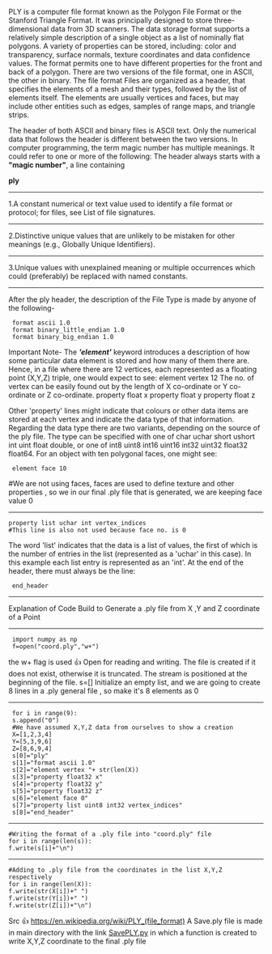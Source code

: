 PLY is a computer file format known as the Polygon File Format or the Stanford Triangle Format. It was principally designed to store three-dimensional data from 3D scanners. The data storage format supports a relatively simple description of a single object as a list of nominally flat polygons. A variety of properties can be stored, including: color and transparency, surface normals, texture coordinates and data confidence values. The format permits one to have different properties for the front and back of a polygon. There are two versions of the file format, one in ASCII, the other in binary.
The file format
Files are organized as a header, that specifies the elements of a mesh and their types, followed by the list of elements itself. The elements are usually vertices and faces, but may include other entities such as edges, samples of range maps, and triangle strips.

The header of both ASCII and binary files is ASCII text. Only the numerical data that follows the header is different between the two versions.
In computer programming, the term magic number has multiple meanings. It could refer to one or more of the following:
 The header always starts with a **"magic number"**, a line containing

**ply**


***

1.A constant numerical or text value used to identify a file format or protocol; for files, see List of file signatures.
***

2.Distinctive unique values that are unlikely to be mistaken for other meanings (e.g., Globally Unique Identifiers).
***

3.Unique values with unexplained meaning or multiple occurrences which could (preferably) be replaced with named constants.

***


After the ply header, the description of the File Type is made by anyone of the following-

     format ascii 1.0
     format binary_little_endian 1.0
     format binary_big_endian 1.0

Important Note- 
The ***'element'*** keyword introduces a description of how some particular data element is stored and how many of them there are. Hence, in a file where there are 12 vertices, each represented as a floating point (X,Y,Z) triple, one would expect to see:
     element vertex 12
The no. of vertex can be easily found out by the length of X co-ordinate or Y co-ordinate or Z co-ordinate.
     property float x
     property float y
     property float z

Other 'property' lines might indicate that colours or other data items are stored at each vertex and indicate the data type of that information. Regarding the data type there are two variants, depending on the source of the ply file. The type can be specified with one of char uchar short ushort int uint float double, or one of int8 uint8 int16 uint16 int32 uint32 float32 float64.
For an object with ten polygonal faces, one might see:

     element face 10 
#We are not using faces, faces are used to define texture and other properties , so we in our final .ply file that is generated, we are keeping face value 0
***
    property list uchar int vertex_indices
    #This line is also not used because face no. is 0

The word 'list' indicates that the data is a list of values, the first of which is the number of entries in the list (represented as a 'uchar' in this case). In this example each list entry is represented as an 'int'. At the end of the header, there must always be the line:

     end_header

***
Explanation of Code Build to Generate a .ply file from X ,Y and Z coordinate of a Point
***
     import numpy as np
     f=open("coord.ply","w+")
the w+ flag is used :+1:  Open for reading and writing.  The file is created if it does not exist, otherwise it is truncated.  The stream is positioned at the beginning of the file.
     s=[]
Initialize an empty list, and we are going to create 8 lines in a .ply general file , so make it's 8 elements as 0
***
     for i in range(9):
     s.append("0")
     #We have assumed X,Y,Z data from ourselves to show a creation
     X=[1,2,3,4]
     Y=[5,3,9,6]
     Z=[8,6,9,4]
     s[0]="ply"
     s[1]="format ascii 1.0"
     s[2]="element vertex "+ str(len(X))
     s[3]="property float32 x"
     s[4]="property float32 y"
     s[5]="property float32 z"
     s[6]="element face 0"
     s[7]="property list uint8 int32 vertex_indices"
     s[8]="end_header"
***
    #Writing the format of a .ply file into "coord.ply" file 
    for i in range(len(s)):
    f.write(s[i]+"\n")
***
    #Adding to .ply file from the coordinates in the list X,Y,Z respectively	
    for i in range(len(X)):
    f.write(str(X[i])+" ")
    f.write(str(Y[i])+" ")
    f.write(str(Z[i])+"\n")

Src :+1: https://en.wikipedia.org/wiki/PLY_(file_format) 
A Save.ply file is made in main directory with the link [SavePLY.py](https://github.com/animeshsrivastava24/3D-SCANNER-IITB/blob/master/SavePLY.py)
in which a function is created to write X,Y,Z coordinate to the final .ply file